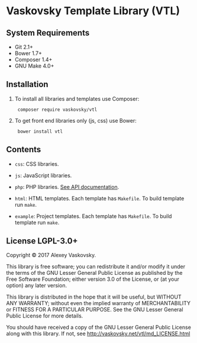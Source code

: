 # Vaskovsky Template Library (VTL)

## System Requirements

* Git 2.1+
* Bower 1.7+
* Composer 1.4+
* GNU Make 4.0+

## Installation

1. To install all libraries and templates use Composer:

		composer require vaskovsky/vtl

2. To get front end libraries only (js, css) use Bower:

		bower install vtl

## Contents

* `css`:	CSS libraries.

* `js`:		JavaScript libraries.

* `php`:	PHP libraries.
	[See API documentation](http://vaskovsky.net/vtl/annotated.html).

* `html`:	HTML templates.
	Each template has `Makefile`. To build template run `make`.

* `example`:	Project templates.
	Each template has `Makefile`. To build template run `make`.

## License LGPL-3.0+

Copyright © 2017 Alexey Vaskovsky.

This library is free software; you can redistribute it and/or
modify it under the terms of the GNU Lesser General Public
License as published by the Free Software Foundation; either
version 3.0 of the License, or (at your option) any later version.

This library is distributed in the hope that it will be useful,
but WITHOUT ANY WARRANTY; without even the implied warranty of
MERCHANTABILITY or FITNESS FOR A PARTICULAR PURPOSE. See the GNU
Lesser General Public License for more details.

You should have received a copy of the GNU Lesser General Public
License along with this library. If not, see
<http://vaskovsky.net/vtl/md_LICENSE.html>
